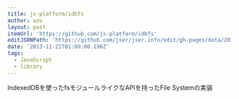 ```yaml
---
title: js-platform/idbfs
author: azu
layout: post
itemUrl: 'https://github.com/js-platform/idbfs'
editJSONPath: 'https://github.com/jser/jser.info/edit/gh-pages/data/2013/11/index.json'
date: '2013-11-21T01:09:00.196Z'
tags:
  - JavaScript
  - library
---
```

IndexedDBを使ったfsモジュールライクなAPIを持ったFile Systemの実装
